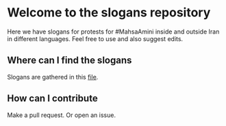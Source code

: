 # Welcome to the slogans repository
Here we have slogans for protests for #MahsaAmini inside and outside Iran in different languages. Feel free to use and also suggest edits. 

## Where can I find the slogans
Slogans are gathered in this [file](./blob/main/slogans.md).

## How can I contribute
Make a pull request. Or open an issue. 

